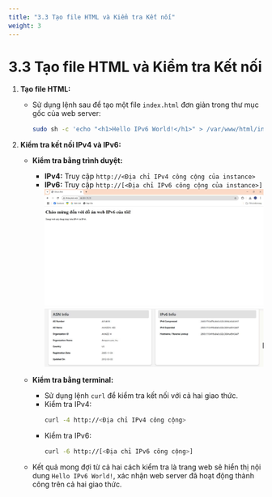 ```yaml
---
title: "3.3 Tạo file HTML và Kiểm tra Kết nối"
weight: 3
---
```


# 3.3 Tạo file HTML và Kiểm tra Kết nối

1.  **Tạo file HTML:**
    * Sử dụng lệnh sau để tạo một file `index.html` đơn giản trong thư mục gốc của web server:
        ```bash
        sudo sh -c 'echo "<h1>Hello IPv6 World!</h1>" > /var/www/html/index.html'
        ```

2.  **Kiểm tra kết nối IPv4 và IPv6:**
    * **Kiểm tra bằng trình duyệt:**
        * **IPv4:** Truy cập `http://<Địa chỉ IPv4 công cộng của instance>`
        * **IPv6:** Truy cập `http://[<Địa chỉ IPv6 công cộng của instance>]`
![Kết quả IPv4](../images/gen-h-ketqua4.jpg)
![Kết quả IPv6](../images/gen-n-ketqua6.jpg)

    * **Kiểm tra bằng terminal:**
        * Sử dụng lệnh `curl` để kiểm tra kết nối với cả hai giao thức.
        * Kiểm tra IPv4:
            ```bash
            curl -4 http://<Địa chỉ IPv4 công cộng>
            ```
        * Kiểm tra IPv6:
            ```bash
            curl -6 http://[<Địa chỉ IPv6 công cộng>]
            ```
    * Kết quả mong đợi từ cả hai cách kiểm tra là trang web sẽ hiển thị nội dung `Hello IPv6 World!`, xác nhận web server đã hoạt động thành công trên cả hai giao thức.

